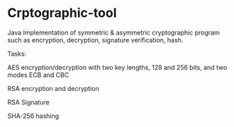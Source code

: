 # Crptographic-tool


Java Implementation of symmetric & asymmetric cryptographic program such as encryption, decryption, signature verification, hash.
 
 
Tasks:

AES encryption/decryption with two key lengths, 128 and 256 bits, and two modes ECB and CBC

RSA encryption and decryption

RSA Signature

SHA-256 hashing
